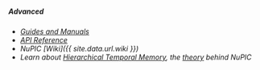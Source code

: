 ##### Advanced

* <i/> [Guides and Manuals]()
* <i/> [API Reference]()
* <i/> NuPIC [Wiki]({{ site.data.url.wiki }})
* <i/> Learn about [Hierarchical Temporal Memory](), the [theory]() behind NuPIC
